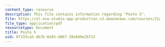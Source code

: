 ```yaml
---
content_type: resource
description: This file contains information regarding "Posto 5".
file: https://ol-ocw-studio-app-production.s3.amazonaws.com/courses/21g-802-portuguese-ii-spring-2012/8f333ca54b7b0a93d86739e849e2b723_MIT21G_802S12_Posto_5.pdf
file_type: application/pdf
resourcetype: Document
title: Posto 5
uid: 8f333ca5-4b7b-0a93-d867-39e849e2b723
---
```

